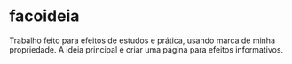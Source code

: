 # facoideia
Trabalho feito para efeitos de estudos e prática, usando marca de minha propriedade. A ideia principal é criar uma página para efeitos informativos.
